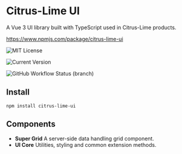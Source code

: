 # Citrus-Lime UI

A Vue 3 UI library built with TypeScript used in Citrus-Lime products.

https://www.npmjs.com/package/citrus-lime-ui

![MIT License](https://img.shields.io/github/license/citrus-lime-ltd/citrus-lime-ui)

![Current Version](https://img.shields.io/github/package-json/v/citrus-lime-ltd/citrus-lime-ui)

![GitHub Workflow Status (branch)](https://img.shields.io/github/workflow/status/Citrus-Lime-Ltd/citrus-lime-ui/build/master)

## Install

`npm install citrus-lime-ui`

## Components

- **Super Grid**
  A server-side data handling grid component.
- **UI Core**
  Utilities, styling and common extension methods.

